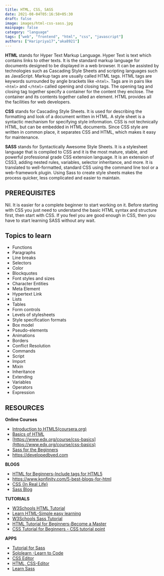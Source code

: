 ```yaml
---
title: HTML, CSS, SASS
date: 2021-08-04T05:16:58+05:30
draft: false
image: images/html-css-sass.jpg
mainpage: false
category: "language"
tags: ["web", "frontend", "html", "css", "javascript"]
authors: ["Haripriya17","aka8921"]
---
```


**HTML** stands for Hyper Text Markup Language. Hyper Text is text which contains links to other texts. It is the standard markup language for documents designed to be displayed in a web browser. It can be assisted by technologies such as Cascading Style Sheets and scripting languages such as JavaScript. Markup tags are usually called HTML tags. HTML tags are keywords surrounded by angle brackets like `<html>`. Tags are in pairs like `<html>` and `</html>` called opening and closing tags. The opening tag and closing tag together specify a container for the content they enclose. The container and its contents together called an element. HTML provides all the facilities for web developers.

**CSS** stands for Cascading Style Sheets. It is used for describing the formatting and look of a document written in HTML. A style sheet is a syntactic mechanism for specifying style information. CSS is not technically HTML, but can be embedded in HTML documents. Since CSS style are written in common place, it separates CSS and HTML, which makes it easy for maintenance.

**SASS** stands for Syntactically Awesome Style Sheets. It is a stylesheet language that is compiled to CSS and it is the most mature, stable, and powerful professional grade CSS extension language. It is an extension of CSS3, adding nested rules, variables, selector inheritance, and more. It is translated to well-formatted, standard CSS using the command line tool or a web-framework plugin. Using Sass to create style sheets makes the process quicker, less complicated and easier to maintain.

## PREREQUISITES

Nil. It is easier for a complete beginner to start working on it. Before starting with CSS you just need to understand the basic HTML syntax and structure first, then start with CSS. If you feel you are good enough in CSS, then you have to start learning SASS without any wait.

## Topics to learn

- Functions
- Paragraphs
- Line breaks
- Selectors
- Color
- Blockquotes
- Font styles and sizes
- Character Entities
- Meta Element
- Hypertext Link
- Lists
- Tables
- Form controls
- Levels of stylesheets
- Style specification formats
- Box model
- Pseudo-elements
- Animations
- Borders
- Conflict Resolution
- Commands
- Script
- Import
- Mixin
- Inheritance
- Extending
- Variables
- Operators
- Expression

## RESOURCES

**Online Courses**

- [Introduction to HTML5(coursera.org)](https://www.coursera.org/learn/html)
- [Basics of HTML](https://cloudacademy.com/course/basic-html/the-history-of-html)
- [https://www.edx.org/course/css-basics](https://www.edx.org/course/css-basics)
- [Sass for the Beginners](https://www.udemy.com/course/sass-for-the-beginners/)
- https://developedbyed.com

**BLOGS**

- [HTML for Beginners-Include tags for HTML5](https://www.theblogstarter.com/html-for-beginners/)
- https://www.konfinity.com/5-best-blogs-for-html
- [CSS {In Real Life}](https://bloggingfordevs.com/css-blogs/)
- [Sass Blog](https://sass-lang.com/blog)

**TUTORIALS**

- [W3Schools HTML Tutorial](https://www.w3schools.com/html/)
- [Learn HTML-Simple easy learning](https://www.tutorialspoint.com/html/index.htm)
- [W3Schools Sass Tutorial](https://www.w3schools.com/sass/)
- [HTML Tutorial for Beginners-Become a Master](https://www.coderepublics.com/HTML/html-tutorial.php)
- [CSS Tutorial for Beginners - CSS tutorial point](https://www.phptpoint.com/css-tutorial)

**APPS**

- [Tutorial for Sass](https://play.google.com/store/apps/details?id=me.tuple.sassreference)
- [Sololearn -Learn to Code](https://play.google.com/store/apps/details?id=com.sololearn)
- [CSS Editor](https://play.google.com/store/apps/details?id=air.CSSEditor)
- [HTML, CSS-Editor](https://play.google.com/store/apps/details?id=com.fazil.htmleditor)
- [Learn Sass](https://play.google.com/store/apps/details?id=com.devtd.Learn_SASS)
